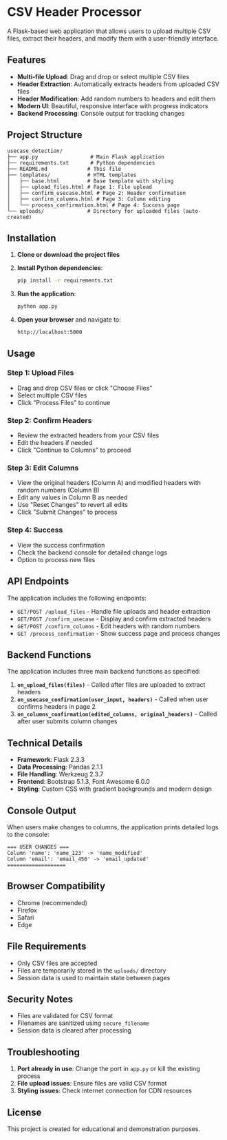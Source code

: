 # CSV Header Processor

A Flask-based web application that allows users to upload multiple CSV files, extract their headers, and modify them with a user-friendly interface.

## Features

- **Multi-file Upload**: Drag and drop or select multiple CSV files
- **Header Extraction**: Automatically extracts headers from uploaded CSV files
- **Header Modification**: Add random numbers to headers and edit them
- **Modern UI**: Beautiful, responsive interface with progress indicators
- **Backend Processing**: Console output for tracking changes

## Project Structure

```
usecase_detection/
├── app.py                 # Main Flask application
├── requirements.txt       # Python dependencies
├── README.md             # This file
├── templates/            # HTML templates
│   ├── base.html         # Base template with styling
│   ├── upload_files.html # Page 1: File upload
│   ├── confirm_usecase.html # Page 2: Header confirmation
│   ├── confirm_columns.html # Page 3: Column editing
│   └── process_confirmation.html # Page 4: Success page
└── uploads/              # Directory for uploaded files (auto-created)
```

## Installation

1. **Clone or download the project files**

2. **Install Python dependencies**:
   ```bash
   pip install -r requirements.txt
   ```

3. **Run the application**:
   ```bash
   python app.py
   ```

4. **Open your browser** and navigate to:
   ```
   http://localhost:5000
   ```

## Usage

### Step 1: Upload Files
- Drag and drop CSV files or click "Choose Files"
- Select multiple CSV files
- Click "Process Files" to continue

### Step 2: Confirm Headers
- Review the extracted headers from your CSV files
- Edit the headers if needed
- Click "Continue to Columns" to proceed

### Step 3: Edit Columns
- View the original headers (Column A) and modified headers with random numbers (Column B)
- Edit any values in Column B as needed
- Use "Reset Changes" to revert all edits
- Click "Submit Changes" to process

### Step 4: Success
- View the success confirmation
- Check the backend console for detailed change logs
- Option to process new files

## API Endpoints

The application includes the following endpoints:

- `GET/POST /upload_files` - Handle file uploads and header extraction
- `GET/POST /confirm_usecase` - Display and confirm extracted headers
- `GET/POST /confirm_columns` - Edit headers with random numbers
- `GET /process_confirmation` - Show success page and process changes

## Backend Functions

The application includes three main backend functions as specified:

1. **`on_upload_files(files)`** - Called after files are uploaded to extract headers
2. **`on_usecase_confirmation(user_input, headers)`** - Called when user confirms headers in page 2
3. **`on_columns_confirmation(edited_columns, original_headers)`** - Called after user submits column changes

## Technical Details

- **Framework**: Flask 2.3.3
- **Data Processing**: Pandas 2.1.1
- **File Handling**: Werkzeug 2.3.7
- **Frontend**: Bootstrap 5.1.3, Font Awesome 6.0.0
- **Styling**: Custom CSS with gradient backgrounds and modern design

## Console Output

When users make changes to columns, the application prints detailed logs to the console:

```
=== USER CHANGES ===
Column 'name': 'name_123' -> 'name_modified'
Column 'email': 'email_456' -> 'email_updated'
===================
```

## Browser Compatibility

- Chrome (recommended)
- Firefox
- Safari
- Edge

## File Requirements

- Only CSV files are accepted
- Files are temporarily stored in the `uploads/` directory
- Session data is used to maintain state between pages

## Security Notes

- Files are validated for CSV format
- Filenames are sanitized using `secure_filename`
- Session data is cleared after processing

## Troubleshooting

1. **Port already in use**: Change the port in `app.py` or kill the existing process
2. **File upload issues**: Ensure files are valid CSV format
3. **Styling issues**: Check internet connection for CDN resources

## License

This project is created for educational and demonstration purposes. 